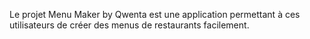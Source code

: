 Le projet Menu Maker by Qwenta est une application permettant à ces utilisateurs de créer des menus de restaurants facilement.